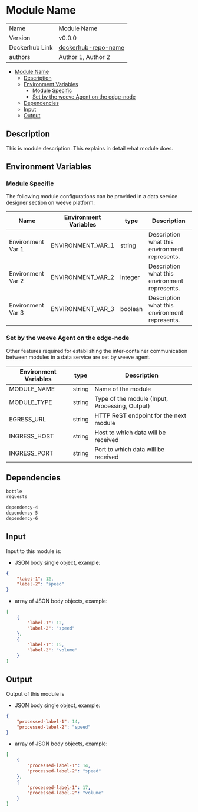 # Module Name

|                |                                       |
| -------------- | ------------------------------------- |
| Name           | Module Name                           |
| Version        | v0.0.0                                |
| Dockerhub Link | [dockerhub-repo-name](https://hub.docker.com/r/dockerhub-repo-name) |
| authors        | Author 1, Author 2                    |

- [Module Name](#module-name)
  - [Description](#description)
  - [Environment Variables](#environment-variables)
    - [Module Specific](#module-specific)
    - [Set by the weeve Agent on the edge-node](#set-by-the-weeve-agent-on-the-edge-node)
  - [Dependencies](#dependencies)
  - [Input](#input)
  - [Output](#output)

## Description

This is module description. This explains in detail what module does.

## Environment Variables

### Module Specific

The following module configurations can be provided in a data service designer section on weeve platform:

| Name                 | Environment Variables     | type     | Description                                              |
| -------------------- | ------------------------- | -------- | -------------------------------------------------------- |
| Environment Var 1    | ENVIRONMENT_VAR_1         | string   | Description what this environment represents.            |
| Environment Var 2    | ENVIRONMENT_VAR_2         | integer  | Description what this environment represents.            |
| Environment Var 3    | ENVIRONMENT_VAR_3         | boolean  | Description what this environment represents.            |


### Set by the weeve Agent on the edge-node

Other features required for establishing the inter-container communication between modules in a data service are set by weeve agent.

| Environment Variables | type   | Description                                    |
| --------------------- | ------ | ---------------------------------------------- |
| MODULE_NAME           | string | Name of the module                             |
| MODULE_TYPE           | string | Type of the module (Input, Processing, Output)  |
| EGRESS_URL            | string | HTTP ReST endpoint for the next module         |
| INGRESS_HOST          | string | Host to which data will be received            |
| INGRESS_PORT          | string | Port to which data will be received            |

## Dependencies

```txt
bottle
requests

dependency-4
dependency-5
dependency-6
```

## Input

Input to this module is:

* JSON body single object, example:

```json
{
    "label-1": 12,
    "label-2": "speed"
}
```

* array of JSON body objects, example:

```json
[
    {
        "label-1": 12,
        "label-2": "speed"
    },
    {
        "label-1": 15,
        "label-2": "volume"
    }
]
```

## Output

Output of this module is 

* JSON body single object, example:

```json
{
    "processed-label-1": 14,
    "processed-label-2": "speed"
}
```

* array of JSON body objects, example:

```json
[
    {
        "processed-label-1": 14,
        "processed-label-2": "speed"
    },
    {
        "processed-label-1": 17,
        "processed-label-2": "volume"
    }
]
```
